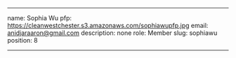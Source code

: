 ---

name: Sophia Wu
pfp: https://cleanwestchester.s3.amazonaws.com/sophiawupfp.jpg
email: anidjaraaron@gmail.com
description: none
role: Member
slug: sophiawu
position: 8



---